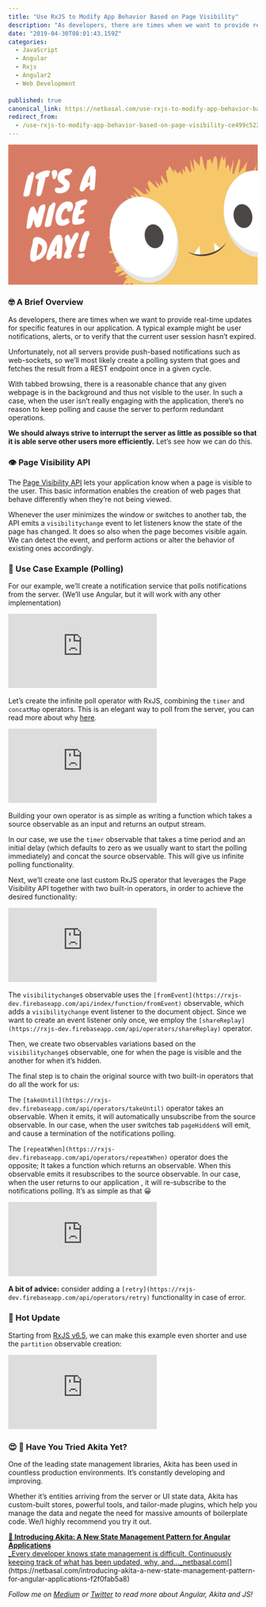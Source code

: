 ```yaml
---
title: "Use RxJS to Modify App Behavior Based on Page Visibility"
description: "As developers, there are times when we want to provide real-time updates for specific features in our application. A typical example might be user notifications, alerts, or to verify that the current…"
date: "2019-04-30T08:01:43.159Z"
categories: 
  - JavaScript
  - Angular
  - Rxjs
  - Angular2
  - Web Development

published: true
canonical_link: https://netbasal.com/use-rxjs-to-modify-app-behavior-based-on-page-visibility-ce499c522be4
redirect_from:
  - /use-rxjs-to-modify-app-behavior-based-on-page-visibility-ce499c522be4
---
```


![](./asset-1.png)

### 🤓 A Brief Overview

As developers, there are times when we want to provide real-time updates for specific features in our application. A typical example might be user notifications, alerts, or to verify that the current user session hasn’t expired.

Unfortunately, not all servers provide push-based notifications such as web-sockets, so we’ll most likely create a polling system that goes and fetches the result from a REST endpoint once in a given cycle.

With tabbed browsing, there is a reasonable chance that any given webpage is in the background and thus not visible to the user. In such a case, when the user isn’t really engaging with the application, there’s no reason to keep polling and cause the server to perform redundant operations.

**We should always strive to interrupt the server as little as possible so that it is able serve other users more efficiently.** Let’s see how we can do this.

### 👁 Page Visibility API

The [Page Visibility API](https://developer.mozilla.org/en-US/docs/Web/API/Page_Visibility_API) lets your application know when a page is visible to the user. This basic information enables the creation of web pages that behave differently when they’re not being viewed.

Whenever the user minimizes the window or switches to another tab, the API emits a `visibilitychange` event to let listeners know the state of the page has changed. It does so also when the page becomes visible again. We can detect the event, and perform actions or alter the behavior of existing ones accordingly.

### 🦊 Use Case Example (Polling)

For our example, we’ll create a notification service that polls notifications from the server. (We’ll use Angular, but it will work with any other implementation)

<Embed src="https://gist.github.com/NetanelBasal/407cf26d57a9d6d2f869179b19c57ce7.js" aspectRatio={0.357} caption="" />

Let’s create the infinite poll operator with RxJS, combining the `timer` and `concatMap` operators. This is an elegant way to poll from the server, you can read more about why [here](https://medium.com/@inbalsinai/timers-for-asynchronous-polling-operations-the-good-the-bad-and-the-ugly-b446a018725a).

<Embed src="https://gist.github.com/NetanelBasal/56c940308ee738a360b7a3cc1112bca3.js" aspectRatio={0.357} caption="" />

Building your own operator is as simple as writing a function which takes a source observable as an input and returns an output stream.

In our case, we use the `timer` observable that takes a time period and an initial delay (which defaults to zero as we usually want to start the polling immediately) and concat the source observable. This will give us infinite polling functionality.

Next, we’ll create one last custom RxJS operator that leverages the Page Visibility API together with two built-in operators, in order to achieve the desired functionality:

<Embed src="https://gist.github.com/NetanelBasal/e293a2aec173dc9672082c30fff0e77c.js" aspectRatio={0.357} caption="" />

The `visibilitychange$` observable uses the `[fromEvent](https://rxjs-dev.firebaseapp.com/api/index/function/fromEvent)` observable, which adds a `visibilitychange` event listener to the document object. Since we want to create an event listener only once, we employ the `[shareReplay](https://rxjs-dev.firebaseapp.com/api/operators/shareReplay)` operator.

Then, we create two observables variations based on the `visibilitychange$` observable, one for when the page is visible and the another for when it’s hidden.

The final step is to chain the original source with two built-in operators that do all the work for us:

The `[takeUntil](https://rxjs-dev.firebaseapp.com/api/operators/takeUntil)` operator takes an observable. When it emits, it will automatically unsubscribe from the source observable. In our case, when the user switches tab `pageHidden$` will emit, and cause a termination of the notifications polling.

The `[repeatWhen](https://rxjs-dev.firebaseapp.com/api/operators/repeatWhen)` operator does the opposite; It takes a function which returns an observable. When this observable emits it resubscribes to the source observable. In our case, when the user returns to our application , it will re-subscribe to the notifications polling. It’s as simple as that 😀

<Embed src="https://gist.github.com/NetanelBasal/0d4fe5db08f3e0c6bf319cde089a0df2.js" aspectRatio={0.357} caption="" />

**A bit of advice:** consider adding a `[retry](https://rxjs-dev.firebaseapp.com/api/operators/retry)` functionality in case of error.

### 🚒 Hot Update

Starting from [RxJS v6.5](https://netbasal.com/whats-new-in-rxjs-v6-5-d0d74a6752ac), we can make this example even shorter and use the `partition` observable creation:

<Embed src="https://gist.github.com/NetanelBasal/03399bac08a089a4fb8b40f041642a01.js" aspectRatio={0.357} caption="" />

### **😍** 🚀 **Have You Tried Akita Yet?**

One of the leading state management libraries, Akita has been used in countless production environments. It’s constantly developing and improving.

Whether it’s entities arriving from the server or UI state data, Akita has custom-built stores, powerful tools, and tailor-made plugins, which help you manage the data and negate the need for massive amounts of boilerplate code. We/I highly recommend you try it out.

[**🚀 Introducing Akita: A New State Management Pattern for Angular Applications**  
_Every developer knows state management is difficult. Continuously keeping track of what has been updated, why, and…_netbasal.com](https://netbasal.com/introducing-akita-a-new-state-management-pattern-for-angular-applications-f2f0fab5a8 "https://netbasal.com/introducing-akita-a-new-state-management-pattern-for-angular-applications-f2f0fab5a8")[](https://netbasal.com/introducing-akita-a-new-state-management-pattern-for-angular-applications-f2f0fab5a8)

_Follow me on_ [_Medium_](https://medium.com/@NetanelBasal/) _or_ [_Twitter_](https://twitter.com/NetanelBasal) _to read more about Angular, Akita and JS!_
